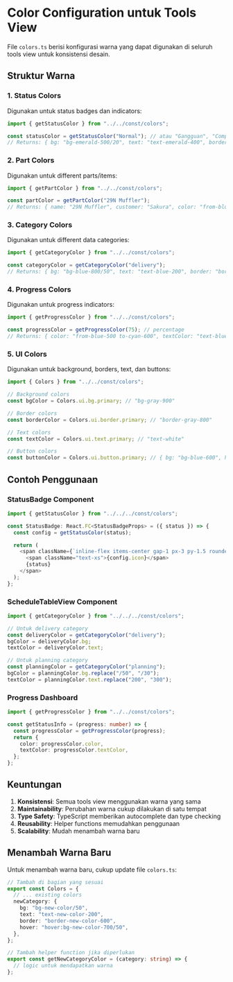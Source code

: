 # Color Configuration untuk Tools View

File `colors.ts` berisi konfigurasi warna yang dapat digunakan di seluruh tools view untuk konsistensi desain.

## Struktur Warna

### 1. Status Colors

Digunakan untuk status badges dan indicators:

```typescript
import { getStatusColor } from "../../const/colors";

const statusColor = getStatusColor("Normal"); // atau "Gangguan", "Completed"
// Returns: { bg: "bg-emerald-500/20", text: "text-emerald-400", border: "border-emerald-500/30", icon: "✓" }
```

### 2. Part Colors

Digunakan untuk different parts/items:

```typescript
import { getPartColor } from "../../const/colors";

const partColor = getPartColor("29N Muffler");
// Returns: { name: "29N Muffler", customer: "Sakura", color: "from-blue-500 to-cyan-500", ... }
```

### 3. Category Colors

Digunakan untuk different data categories:

```typescript
import { getCategoryColor } from "../../const/colors";

const categoryColor = getCategoryColor("delivery");
// Returns: { bg: "bg-blue-800/50", text: "text-blue-200", border: "border-blue-600", hover: "hover:bg-blue-700/50" }
```

### 4. Progress Colors

Digunakan untuk progress indicators:

```typescript
import { getProgressColor } from "../../const/colors";

const progressColor = getProgressColor(75); // percentage
// Returns: { color: "from-blue-500 to-cyan-600", textColor: "text-blue-400" }
```

### 5. UI Colors

Digunakan untuk background, borders, text, dan buttons:

```typescript
import { Colors } from "../../const/colors";

// Background colors
const bgColor = Colors.ui.bg.primary; // "bg-gray-900"

// Border colors
const borderColor = Colors.ui.border.primary; // "border-gray-800"

// Text colors
const textColor = Colors.ui.text.primary; // "text-white"

// Button colors
const buttonColor = Colors.ui.button.primary; // { bg: "bg-blue-600", hover: "hover:bg-blue-700", ... }
```

## Contoh Penggunaan

### StatusBadge Component

```typescript
import { getStatusColor } from "../../../const/colors";

const StatusBadge: React.FC<StatusBadgeProps> = ({ status }) => {
  const config = getStatusColor(status);

  return (
    <span className={`inline-flex items-center gap-1 px-3 py-1.5 rounded-full text-xs font-semibold border ${config.bg} ${config.text} ${config.border}`}>
      <span className="text-xs">{config.icon}</span>
      {status}
    </span>
  );
};
```

### ScheduleTableView Component

```typescript
import { getCategoryColor } from "../../../const/colors";

// Untuk delivery category
const deliveryColor = getCategoryColor("delivery");
bgColor = deliveryColor.bg;
textColor = deliveryColor.text;

// Untuk planning category
const planningColor = getCategoryColor("planning");
bgColor = planningColor.bg.replace("/50", "/30");
textColor = planningColor.text.replace("200", "300");
```

### Progress Dashboard

```typescript
import { getProgressColor } from "../../const/colors";

const getStatusInfo = (progress: number) => {
  const progressColor = getProgressColor(progress);
  return {
    color: progressColor.color,
    textColor: progressColor.textColor,
  };
};
```

## Keuntungan

1. **Konsistensi**: Semua tools view menggunakan warna yang sama
2. **Maintainability**: Perubahan warna cukup dilakukan di satu tempat
3. **Type Safety**: TypeScript memberikan autocomplete dan type checking
4. **Reusability**: Helper functions memudahkan penggunaan
5. **Scalability**: Mudah menambah warna baru

## Menambah Warna Baru

Untuk menambah warna baru, cukup update file `colors.ts`:

```typescript
// Tambah di bagian yang sesuai
export const Colors = {
  // ... existing colors
  newCategory: {
    bg: "bg-new-color/50",
    text: "text-new-color-200",
    border: "border-new-color-600",
    hover: "hover:bg-new-color-700/50",
  },
};

// Tambah helper function jika diperlukan
export const getNewCategoryColor = (category: string) => {
  // logic untuk mendapatkan warna
};
```

